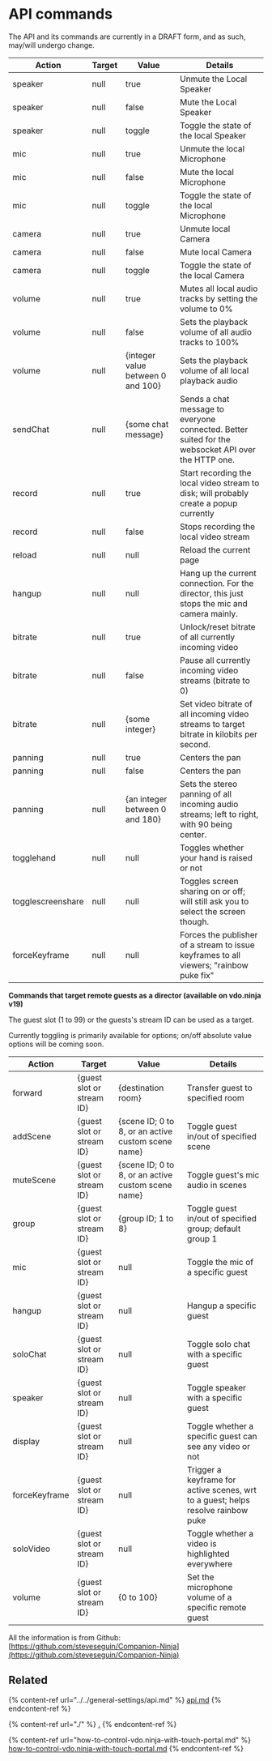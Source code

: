 # API commands

The API and its commands are currently in a DRAFT form, and as such, may/will undergo change.

| Action            | Target | Value                             | Details                                                                                            |
| ----------------- | ------ | --------------------------------- | -------------------------------------------------------------------------------------------------- |
| speaker           | null   | true                              | Unmute the Local Speaker                                                                           |
| speaker           | null   | false                             | Mute the Local Speaker                                                                             |
| speaker           | null   | toggle                            | Toggle the state of the local Speaker                                                              |
| mic               | null   | true                              | Unmute the local Microphone                                                                        |
| mic               | null   | false                             | Mute the local Microphone                                                                          |
| mic               | null   | toggle                            | Toggle the state of the local Microphone                                                           |
| camera            | null   | true                              | Unmute local Camera                                                                                |
| camera            | null   | false                             | Mute local Camera                                                                                  |
| camera            | null   | toggle                            | Toggle the state of the local Camera                                                               |
| volume            | null   | true                              | Mutes all local audio tracks by setting the volume to 0%                                           |
| volume            | null   | false                             | Sets the playback volume of all audio tracks to 100%                                               |
| volume            | null   | {integer value between 0 and 100} | Sets the playback volume of all local playback audio                                               |
| sendChat          | null   | {some chat message}               | Sends a chat message to everyone connected. Better suited for the websocket API over the HTTP one. |
| record            | null   | true                              | Start recording the local video stream to disk; will probably create a popup currently             |
| record            | null   | false                             | Stops recording the local video stream                                                             |
| reload            | null   | null                              | Reload the current page                                                                            |
| hangup            | null   | null                              | Hang up the current connection. For the director, this just stops the mic and camera mainly.       |
| bitrate           | null   | true                              | Unlock/reset bitrate of all currently incoming video                                               |
| bitrate           | null   | false                             | Pause all currently incoming video streams (bitrate to 0)                                          |
| bitrate           | null   | {some integer}                    | Set video bitrate of all incoming video streams to target bitrate in kilobits per second.          |
| panning           | null   | true                              | Centers the pan                                                                                    |
| panning           | null   | false                             | Centers the pan                                                                                    |
| panning           | null   | {an integer between 0 and 180}    | Sets the stereo panning of all incoming audio streams; left to right, with 90 being center.        |
| togglehand        | null   | null                              | Toggles whether your hand is raised or not                                                         |
| togglescreenshare | null   | null                              | Toggles screen sharing on or off; will still ask you to select the screen though.                  |
| forceKeyframe     | null   | null                              | Forces the publisher of a stream to issue keyframes to all viewers; "rainbow puke fix"             |

**Commands that target remote guests as a director (available on vdo.ninja v19)**

The guest slot (1 to 99) or the guests's stream ID can be used as a target.

Currently toggling is primarily available for options; on/off absolute value options will be coming soon.

| Action        | Target                    | Value                                              | Details                                                                          |
| ------------- | ------------------------- | -------------------------------------------------- | -------------------------------------------------------------------------------- |
| forward       | {guest slot or stream ID} | {destination room}                                 | Transfer guest to specified room                                                 |
| addScene      | {guest slot or stream ID} | {scene ID; 0 to 8, or an active custom scene name} | Toggle guest in/out of specified scene                                           |
| muteScene     | {guest slot or stream ID} | {scene ID; 0 to 8, or an active custom scene name} | Toggle guest's mic audio in scenes                                               |
| group         | {guest slot or stream ID} | {group ID; 1 to 8}                                 | Toggle guest in/out of specified group; default group 1                          |
| mic           | {guest slot or stream ID} | null                                               | Toggle the mic of a specific guest                                               |
| hangup        | {guest slot or stream ID} | null                                               | Hangup a specific guest                                                          |
| soloChat      | {guest slot or stream ID} | null                                               | Toggle solo chat with a specific guest                                           |
| speaker       | {guest slot or stream ID} | null                                               | Toggle speaker with a specific guest                                             |
| display       | {guest slot or stream ID} | null                                               | Toggle whether a specific guest can see any video or not                         |
| forceKeyframe | {guest slot or stream ID} | null                                               | Trigger a keyframe for active scenes, wrt to a guest; helps resolve rainbow puke |
| soloVideo     | {guest slot or stream ID} | null                                               | Toggle whether a video is highlighted everywhere                                 |
| volume        | {guest slot or stream ID} | {0 to 100}                                         | Set the microphone volume of a specific remote guest                             |

All the information is from Github:\
[https://github.com/steveseguin/Companion-Ninja](https://github.com/steveseguin/Companion-Ninja)

## Related

{% content-ref url="../../general-settings/api.md" %}
[api.md](../../general-settings/api.md)
{% endcontent-ref %}

{% content-ref url="./" %}
[.](./)
{% endcontent-ref %}

{% content-ref url="how-to-control-vdo.ninja-with-touch-portal.md" %}
[how-to-control-vdo.ninja-with-touch-portal.md](how-to-control-vdo.ninja-with-touch-portal.md)
{% endcontent-ref %}
